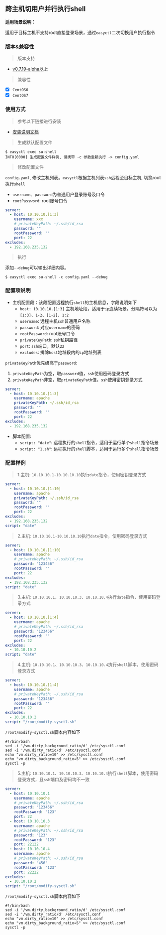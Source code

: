 ## 跨主机切用户并行执行shell

**适用场景说明：**

适用于目标主机不支持root直接登录场景，通过`easyctl`二次切换用户执行指令

### 版本&兼容性

> 版本支持

- [v0.7.19-alpha以上](https://github.com/weiliang-ms/easyctl/releases/)

> 兼容性

- [x] `CentOS6`
- [x] `CentOS7`

### 使用方式

> 参考以下链接进行安装

- [安装说明文档](../-安装文档/README.md)

> 生成默认配置文件

```shell
$ easyctl exec su-shell
INFO[0000] 生成配置文件样例, 请携带 -c 参数重新执行 -> config.yaml
```

> 修改配置文件

`config.yaml`, 修改主机列表。`easyctl`根据主机列表`ssh`远程至目标主机, 切换root执行`shell`

- `username`、`password`为普通用户登录账号及口令
- `rootPassword`: root账号口令

```yaml
server:
  - host: 10.10.10.[1:3]
    username: xxx
    # privateKeyPath: ~/.ssh/id_rsa
    password: ""
    rootPassword: ""
    port: 22
excludes:
  - 192.168.235.132
```

> 执行

添加`--debug`可以输出详细内容。

```shell
$ easyctl exec su-shell -c config.yaml --debug
```

### 配置项说明

- 主机配置段：该段配置远程执行`shell`的主机信息，字段说明如下
    - `host: 10.10.10.[1:3]` 主机地址段，适用于`ip`连续场景。分隔符可以为`[1:3]`、`1-2`、`[1-2]`、`1:2`
    - `username`: 远程主机`ssh`普通用户名称
    - `password`: 对应`username`的密码
    - `rootPassword`: root账号口令
    - `privateKeyPath`: `ssh`私钥路径
    - `port`: `ssh`端口，默认`22`
    - `excludes`: 排除`host`地址段内的`ip`地址列表

`privateKeyPath`优先级高于`password`:

1. `privateKeyPath`为空，取`password`值，`ssh`使用密码登录方式
2. `privateKeyPath`非空，取`privateKeyPath`值，`ssh`使用密钥登录方式

```yaml
server:
  - host: 10.10.10.[1:3]
    username: apache
    privateKeyPath: ~/.ssh/id_rsa
    password: ""
    rootPassword: ""
    port: 22
excludes:
  - 192.168.235.132
```

- 脚本配置:
    - `script: "date"`: 远程执行的`shell`指令，适用于运行单个`shell`指令场景
    - `script: "1.sh"`: 远程执行的`shell`脚本，适用于运行多个`shell`指令场景

### 配置样例

> 1.主机: `10.10.10.1-10.10.10.10`执行`date`指令，使用密钥登录方式

```yaml
server:
  - host: 10.10.10.[1:10]
    username: apache
    privateKeyPath: ~/.ssh/id_rsa
    password: ""
    rootPassword: ""
    port: 22
excludes:
  - 192.168.235.132
script: "date"
```

> 2.主机: `10.10.10.1-10.10.10.10`执行`date`指令，使用密码登录方式

```yaml
server:
  - host: 10.10.10.[1:10]
    username: apache
    # privateKeyPath: ~/.ssh/id_rsa
    password: "123456"
    rootPassword: ""
    port: 22
excludes:
  - 192.168.235.132
script: "date"
```

> 3.主机: `10.10.10.1`、`10.10.10.3`、`10.10.10.4`执行`date`指令，使用密码登录方式

```yaml
server:
  - host: 10.10.10.[1:4]
    username: apache
    # privateKeyPath: ~/.ssh/id_rsa
    password: "123456"
    rootPassword: ""
    port: 22
excludes:
  - 10.10.10.2
script: "date"
```

> 4.主机: `10.10.10.1`、`10.10.10.3`、`10.10.10.4`执行`shell`脚本，使用密码登录方式

```yaml
server:
  - host: 10.10.10.[1:4]
    username: apache
    # privateKeyPath: ~/.ssh/id_rsa
    password: "123456"
    rootPassword: ""
    port: 22
excludes:
  - 10.10.10.2
script: "/root/modify-sysctl.sh"
```

`/root/modify-sysctl.sh`脚本内容如下

```shell
#!/bin/bash
sed -i '/vm.dirty_background_ratio/d' /etc/sysctl.conf
sed -i '/vm.dirty_ratio/d' /etc/sysctl.conf
echo "vm.dirty_ratio=10" >> /etc/sysctl.conf
echo "vm.dirty_background_ratio=5" >> /etc/sysctl.conf
sysctl -p
```

> 5.主机: `10.10.10.1`、`10.10.10.3`、`10.10.10.4`执行`shell`脚本，使用密码登录方式，且`ssh`端口及密码均不一致

```yaml
server:
  - host: 10.10.10.1
    username: apache
    # privateKeyPath: ~/.ssh/id_rsa
    password: "123456"
    rootPassword: "123"
    port: 22
  - host: 10.10.10.3
    username: apache
    # privateKeyPath: ~/.ssh/id_rsa
    password: "123"
    rootPassword: "123"
    port: 22122
  - host: 10.10.10.4
    username: apache
    # privateKeyPath: ~/.ssh/id_rsa
    password: "456"
    rootPassword: "123"
    port: 22222
excludes:
  - 10.10.10.2
script: "/root/modify-sysctl.sh"
```

`/root/modify-sysctl.sh`脚本内容如下

```shell
#!/bin/bash
sed -i '/vm.dirty_background_ratio/d' /etc/sysctl.conf
sed -i '/vm.dirty_ratio/d' /etc/sysctl.conf
echo "vm.dirty_ratio=10" >> /etc/sysctl.conf
echo "vm.dirty_background_ratio=5" >> /etc/sysctl.conf
sysctl -p
```
